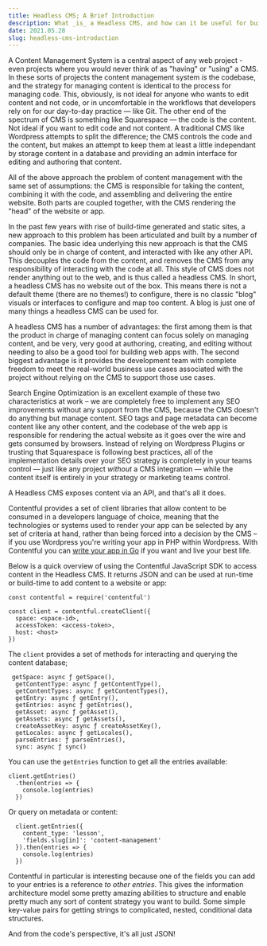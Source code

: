 ```yaml
---
title: Headless CMS; A Brief Introduction
description: What _is_ a Headless CMS, and how can it be useful for building websites and apps?
date: 2021.05.28
slug: headless-cms-introduction
---
```


A Content Management System is a central aspect of any web project - even projects where you would never think of as "having" or "using" a CMS. In these sorts of projects the content management system _is_ the codebase, and the strategy for managing content is identical to the process for managing code. This, obviously, is not ideal for anyone who wants to edit content and not code, or in uncomfortable in the workflows that developers rely on for our day-to-day practice — like Git. The other end of the spectrum of CMS is something like Squarespace — the code is the content. Not ideal if you want to edit code and not content. A traditional CMS like Wordpress attempts to split the difference; the CMS controls the code and the content, but makes an attempt to keep them at least a little independant by storage content in a database and providing an admin interface for editing and authoring that content.

All of the above approach the problem of content management with the same set of assumptions: the CMS is responsible for taking the content, combining it with the code, and assembling and delivering the entire website. Both parts are coupled together, with the CMS rendering the "head" of the website or app.

In the past few years with rise of build-time generated and static sites, a new approach to this problem has been articulated and built by a number of companies. The basic idea underlying this new approach is that the CMS should only be in charge of content, and interacted with like any other API. This decouples the code from the content, and removes the CMS from any responsibility of interacting with the code at all. This style of CMS does not render anything out to the web, and is thus called a headless CMS. In short, a headless CMS has no website out of the box. This means there is not a default theme (there are no themes!) to configure, there is no classic "blog" visuals or interfaces to configure and map too content. A blog is just one of many things a headless CMS can be used for.

A headless CMS has a number of advantages: the first among them is that the product in charge of managing content can focus solely on managing content, and be very, very good at authoring, creating, and editing without needing to also be a good tool for building web apps with. The second biggest advantage is it provides the development team with complete freedom to meet the real-world business use cases associated with the project without relying on the CMS to support those use cases.

Search Engine Optimization is an excellent example of these two characteristics at work – we are completely free to implement any SEO improvements without any support from the CMS, because the CMS doesn't do anything but manage content. SEO tags and page metadata can become content like any other content, and the codebase of the web app is responsible for rendering the actual website as it goes over the wire and gets consumed by browsers. Instead of relying on Wordpress Plugins or trusting that Squarespace is following best practices, all of the implementation details over your SEO strategy is completely in your teams control — just like any project _without_ a CMS integration — while the content itself is entirely in your strategy or marketing teams control.

A Headless CMS exposes content via an API, and that's all it does. 

Contentful provides a set of client libraries that allow content to be consumed in a developers language of choice, meaning that the technologies or systems used to render your app can be selected by any set of criteria at hand, rather than being forced into a decision by the CMS – if you use Wordpress you're writing your app in PHP within Wordpress. With Contentful you can [write your app in Go](https://github.com/contentful-labs/contentful-go) if you want and live your best life.

Below is a quick overview of using the Contentful JavaScript SDK to access content in the Headless CMS. It returns JSON and can be used at run-time or build-time to add content to a website or app:

```
const contentful = require('contentful')

const client = contentful.createClient({
  space: <space-id>,
  accessToken: <access-token>,
  host: <host>
})
```

The `client` provides a set of methods for interacting and querying the content database; 

```
 getSpace: async ƒ getSpace(),
  getContentType: async ƒ getContentType(),
  getContentTypes: async ƒ getContentTypes(),
  getEntry: async ƒ getEntry(),
  getEntries: async ƒ getEntries(),
  getAsset: async ƒ getAsset(),
  getAssets: async ƒ getAssets(),
  createAssetKey: async ƒ createAssetKey(),
  getLocales: async ƒ getLocales(),
  parseEntries: ƒ parseEntries(),
  sync: async ƒ sync()
```

You can use the `getEntries` function to get all the entries available:

```
client.getEntries()
  .then(entries => {
    console.log(entries)
  })
```

Or query on metadata or content:

```
  client.getEntries({
    content_type: 'lesson',
    'fields.slug[in]': 'content-management'
  }).then(entries => {
    console.log(entries)
  })
```

Contentful in particular is interesting because one of the fields you can add to your entries is a reference _to other entries_. This gives the information architecture model some pretty amazing abilities to structure and enable pretty much any sort of content strategy you want to build. Some simple key-value pairs for getting strings to complicated, nested, conditional data structures. 

And from the code's perspective, it's all just JSON! 